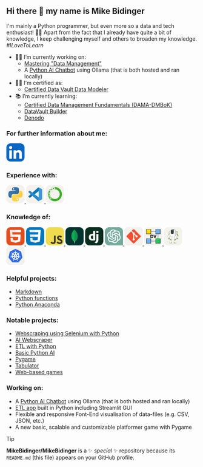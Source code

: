 ## Hi there :wave: my name is Mike Bidinger

I'm mainly a Python programmer, but even more so a data and tech enthusiast! :man_technologist:
Apart from the fact that I already have quite a bit of knowledge, 
I keep challenging myself and others to broaden my knowledge. 
*#ILoveToLearn*

-   :man_office_worker: I’m currently working on:
    -   [Mastering "Data Management"](https://connecteddatagroup.com/en/home-english/ "Connected Data Group, an Open Line company")
    -   A [Python AI Chatbot](https://github.com/MikeBidinger/PythonOllamaChatbot) using Ollama (that is both hosted and ran locally)
-   :man_student: I'm certified as:
    -   [Certified Data Vault Data Modeler](https://connecteddataacademy.com/project/certified-data-vault-data-modeling/ "CDVDM")
-   :books: I’m currently learning:
    -   [Certified Data Management Fundamentals (DAMA-DMBoK)](https://connecteddataacademy.com/project/certified-data-management-professional-cdmp/ "CDMP (DAMA-DMBoK)")
    -   [DataVault Builder](https://datavault-builder.com/ "DataVault Builder")
    -   [Denodo](https://www.denodo.com "Denodo")
<!--
    -   [SingleStore](https://www.singlestore.com/ "SinleStore")
    -   [Kubernetes](https://kubernetes.io/ "Kubernetes")
- 👯 I’m looking to collaborate on ...
- 🤔 I’m looking for help with ...
- 💬 Ask me about ...
- 📫 How to reach me: ...
- 😄 Pronouns: ...
- ⚡ Fun fact: ...
-->

### For further information about me:

<a href="https://www.linkedin.com/in/mike-bidinger-359906247/" target="_blank">
  <img src="https://raw.githubusercontent.com/MikeBidinger/MikeBidinger/main/icons/LinkedIn.svg" alt="LinkedIn", height="48">
</a>

<!--
Out of date, need updating:
[Resume](https://github.com/MikeBidinger/Resume)
-->

### Experience with:

<a href="https://www.python.org/" target="_blank">
  <picture>
    <source media="(prefers-color-scheme: dark)" srcset="https://raw.githubusercontent.com/MikeBidinger/MikeBidinger/main/icons/Python-Dark.svg">
    <img src="https://raw.githubusercontent.com/MikeBidinger/MikeBidinger/main/icons/Python-Light.svg" alt="Python", height="48">
  </picture>
</a>

<a href="https://code.visualstudio.com/" target="_blank">
  <picture>
    <source media="(prefers-color-scheme: dark)" srcset="https://raw.githubusercontent.com/MikeBidinger/MikeBidinger/main/icons/VSCode-Dark.svg">
    <img src="https://raw.githubusercontent.com/MikeBidinger/MikeBidinger/main/icons/VSCode-Light.svg" alt="VSCode", height="48">
  </picture>
</a>

<a href="https://www.anaconda.com/" target="_blank">
  <picture>
    <source media="(prefers-color-scheme: dark)" srcset="https://raw.githubusercontent.com/MikeBidinger/MikeBidinger/main/icons/Anaconda-Dark.png">
    <img src="https://raw.githubusercontent.com/MikeBidinger/MikeBidinger/main/icons/Anaconda-Light.png" alt="Anaconda", height="48">
  </picture>
</a>

### Knowledge of:

<a href="https://www.w3schools.com/html/" target="_blank">
  <picture>
    <img src="https://raw.githubusercontent.com/MikeBidinger/MikeBidinger/main/icons/HTML.svg" alt="HTML", height="48">
  </picture>
</a>

<a href="https://www.w3schools.com/css/" target="_blank">
  <picture>
    <img src="https://raw.githubusercontent.com/MikeBidinger/MikeBidinger/main/icons/CSS.svg" alt="CSS", height="48">
  </picture>
</a>

<a href="https://www.w3schools.com/js/" target="_blank">
  <picture>
    <img src="https://raw.githubusercontent.com/MikeBidinger/MikeBidinger/main/icons/JavaScript.svg" alt="JavaScript", height="48">
  </picture>
</a>

<a href="https://www.w3schools.com/mongodb/" target="_blank">
  <picture>
    <img src="https://raw.githubusercontent.com/MikeBidinger/MikeBidinger/main/icons/MongoDB.svg" alt="MongoDB", height="48">
  </picture>
</a>

<a href="https://www.w3schools.com/django/" target="_blank">
  <picture>
    <img src="https://raw.githubusercontent.com/MikeBidinger/MikeBidinger/main/icons/Django.svg" alt="Django", height="48">
  </picture>
</a>

<a href="https://chat.openai.com/" target="_blank">
  <picture>
    <img src="https://raw.githubusercontent.com/MikeBidinger/MikeBidinger/main/icons/ChatGPT.png" alt="ChatGPT", height="48">
  </picture>
</a>

<a href="https://git-scm.com/" target="_blank">
  <picture>
    <source media="(prefers-color-scheme: dark)" srcset="https://raw.githubusercontent.com/MikeBidinger/MikeBidinger/main/icons/Git-Dark.png">
    <img src="https://raw.githubusercontent.com/MikeBidinger/MikeBidinger/main/icons/Git-Light.png" alt="Git", height="48">
  </picture>
</a>

<a href="https://www.geneseeacademy.com/" target="_blank">
  <picture>
    <source media="(prefers-color-scheme: dark)" srcset="https://raw.githubusercontent.com/MikeBidinger/MikeBidinger/main/icons/DataVault-Dark.png">
    <img src="https://raw.githubusercontent.com/MikeBidinger/MikeBidinger/main/icons/DataVault-Light.png" alt="DataVault", height="48">
  </picture>
</a>

<a href="https://datavault-builder.com/" target="_blank">
  <picture>
    <source media="(prefers-color-scheme: dark)" srcset="https://raw.githubusercontent.com/MikeBidinger/MikeBidinger/main/icons/DataVault-Builder-Dark.png">
    <img src="https://raw.githubusercontent.com/MikeBidinger/MikeBidinger/main/icons/DataVault-Builder-Light.png" alt="DataVault-Builder", height="48">
  </picture>
</a>

<a href="https://kubernetes.io/" target="_blank">
  <picture>
    <source media="(prefers-color-scheme: dark)" srcset="https://raw.githubusercontent.com/MikeBidinger/MikeBidinger/main/icons/Kubernetes-Dark.png">
    <img src="https://raw.githubusercontent.com/MikeBidinger/MikeBidinger/main/icons/Kubernetes-Light.png" alt="Kubernetes", height="48">
  </picture>
</a>

### Helpful projects:

-   [Markdown](https://github.com/MikeBidinger/Markdown "Markdown syntaxes")
-   [Python functions](https://github.com/MikeBidinger/Python_Functions "Useful Python functions")
-   [Python Anaconda](https://github.com/MikeBidinger/Python_Anaconda "Anaconda commands and info")

### Notable projects:

-   [Webscraping using Selenium with Python](https://github.com/MikeBidinger/WebScrap_Selenium)
-   [AI Webscraper](https://github.com/MikeBidinger/AI_Scraper)
-   [ETL with Python](https://github.com/MikeBidinger/Python_ETL)
-   [Basic Python AI](https://github.com/MikeBidinger/Python_AI)
-   [Pygame](https://github.com/MikeBidinger/Pygame)
-   [Tabulator](https://github.com/MikeBidinger/Tabulator)
-   [Web-based games](https://github.com/MikeBidinger/Web_Games)

### Working on:

-   A [Python AI Chatbot](https://github.com/MikeBidinger/PythonOllamaChatbot) using Ollama (that is both hosted and ran locally)
-   [ETL app](https://github.com/MikeBidinger/ETL) built in Python including Streamlit GUI
-   Flexible and responsive Font-End visualisation of data-files (e.g. CSV, JSON, etc.)
-   A new basic, scalable and customizable platformer game with Pygame

> [!TIP]
> **MikeBidinger/MikeBidinger** is a :sparkles: _special_ :sparkles: repository because its `README.md` (this file) appears on your GitHub profile.
